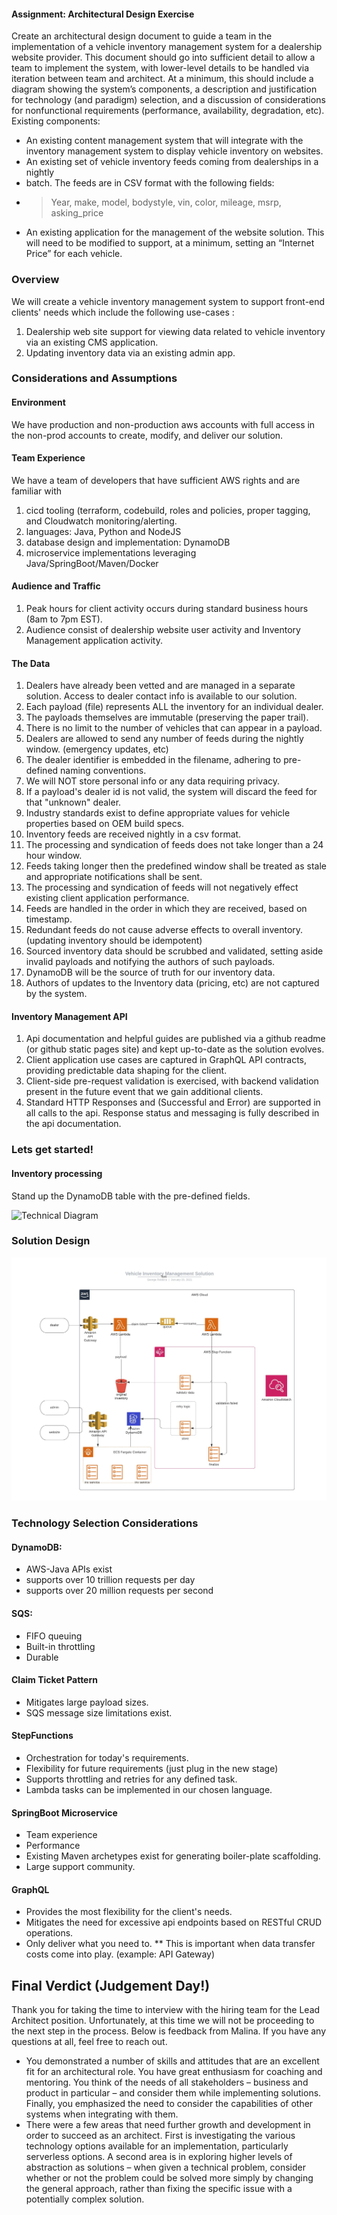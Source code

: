 #### Assignment: Architectural Design Exercise
Create an architectural design document to guide a team in the implementation of a
vehicle inventory management system for a dealership website provider. This document should go into sufficient detail to allow a team to implement the system, with lower-level details to be handled via iteration between team and architect. At a minimum, this should
include a diagram showing the system’s components, a description and justification for technology (and paradigm) selection, and a discussion of considerations for nonfunctional requirements (performance, availability, degradation, etc).
Existing components:
* An existing content management system that will integrate with the inventory management system to display vehicle inventory on websites.
* An existing set of vehicle inventory feeds coming from dealerships in a nightly
* batch. The feeds are in CSV format with the following fields:
* > Year, make, model, bodystyle, vin, color, mileage, msrp, asking_price
* An existing application for the management of the website solution. This will need
 to be modified to support, at a minimum, setting an “Internet Price” for each
 vehicle.

### Overview
We will create a vehicle inventory management system to support front-end clients' needs which include the following use-cases : 
1. Dealership web site support for viewing data related to vehicle inventory via an existing CMS application.  
2. Updating inventory data via an existing admin app. 


### Considerations and Assumptions

#### Environment
We have production and non-production aws accounts with full access in the non-prod accounts to create, modify, and deliver our solution.

#### Team Experience
We have a team of developers that have sufficient AWS rights and are familiar with 
1. cicd tooling (terraform, codebuild, roles and policies, proper tagging, and Cloudwatch monitoring/alerting. 
2. languages: Java, Python and NodeJS
3. database design and implementation: DynamoDB
4. microservice implementations leveraging Java/SpringBoot/Maven/Docker

#### Audience and Traffic
1. Peak hours for client activity occurs during standard business hours (8am to 7pm EST).
2. Audience consist of dealership website user activity and Inventory Management application activity.    

#### The Data
1. Dealers have already been vetted and are managed in a separate solution.  Access to dealer contact info is available to our solution.
2. Each payload (file) represents ALL the inventory for an individual dealer. 
3. The payloads themselves are immutable (preserving the paper trail).
3. There is no limit to the number of vehicles that can appear in a payload.  
4. Dealers are allowed to send any number of feeds during the nightly window. (emergency updates, etc) 
5. The dealer identifier is embedded in the filename, adhering to pre-defined naming conventions. 
6. We will NOT store personal info or any data requiring privacy.   
7. If a payload's dealer id is not valid, the system will discard the feed for that "unknown" dealer. 
8. Industry standards exist to define appropriate values for vehicle properties based on OEM build specs.  
9. Inventory feeds are received nightly in a csv format. 
10. The processing and syndication of feeds does not take longer than a 24 hour window. 
11. Feeds taking longer then the predefined window shall be treated as stale and appropriate notifications shall be sent. 
12. The processing and syndication of feeds will not negatively effect existing client application performance.
13. Feeds are handled in the order in which they are received, based on timestamp. 
14. Redundant feeds do not cause adverse effects to overall inventory.  (updating inventory should be idempotent)
15. Sourced inventory data should be scrubbed and validated, setting aside invalid payloads and notifying the authors of such payloads. 
16. DynamoDB will be the source of truth for our inventory data.  
17. Authors of updates to the Inventory data (pricing, etc) are not captured by the system.   

#### Inventory Management API
1. Api documentation and helpful guides are published via a github readme (or github static pages site) and kept up-to-date as the solution evolves. 
2. Client application use cases are captured in GraphQL API contracts, providing predictable data shaping for the client.
3. Client-side pre-request validation is exercised, with backend validation present in the future event that we gain additional clients.   
4. Standard HTTP Responses and (Successful and Error) are supported in all calls to the api. Response status and messaging is fully described in the api documentation. 

### Lets get started!
#### Inventory processing

Stand up the DynamoDB table with the pre-defined fields. 

![Technical Diagram](./db.jpeg)

### Solution Design
![Technical Diagram](./Vehicle-Inventory-Management-Solution.jpeg)

### Technology Selection Considerations

#### DynamoDB: 
* AWS-Java APIs exist
* supports over 10 trillion requests per day
* supports over 20 million requests per second

#### SQS:
* FIFO queuing
* Built-in throttling
* Durable

#### Claim Ticket Pattern
* Mitigates large payload sizes.
* SQS message size limitations exist.

#### StepFunctions
* Orchestration for today's requirements. 
* Flexibility for future requirements (just plug in the new stage) 
* Supports throttling and retries for any defined task. 
* Lambda tasks can be implemented in our chosen language. 

#### SpringBoot Microservice
* Team experience
* Performance
* Existing Maven archetypes exist for generating boiler-plate scaffolding.
* Large support community.

#### GraphQL
* Provides the most flexibility for the client's needs. 
* Mitigates the need for excessive api endpoints based on RESTful CRUD operations. 
* Only deliver what you need to. 
** This is important when data transfer costs come into play. (example: API Gateway) 

## Final Verdict (Judgement Day!)

Thank you for taking the time to interview with the hiring team for the Lead Architect position. Unfortunately, at this time we will not be proceeding to the next step in the process. Below is feedback from Malina. If you have any questions at all, feel free to reach out.
<br/> 

* You demonstrated a number of skills and attitudes that are an excellent fit for an architectural role. You have great enthusiasm for coaching and mentoring. You think of the needs of all stakeholders – business and product in particular – and consider them while implementing solutions. Finally, you emphasized the need to consider the capabilities of other systems when integrating with them.
* There were a few areas that need further growth and development in order to succeed as an architect. First is investigating the various technology options available for an implementation, particularly serverless options. A second area is in exploring higher levels of abstraction as solutions – when given a technical problem, consider whether or not the problem could be solved more simply by changing the general approach, rather than fixing the specific issue with a potentially complex solution.









  




 

 
 



